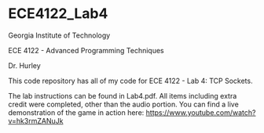 # ECE4122_Lab4
Georgia Institute of Technology

ECE 4122 - Advanced Programming Techniques

Dr. Hurley


This code repository has all of my code for ECE 4122 - Lab 4: TCP Sockets.


The lab instructions can be found in Lab4.pdf. All items including extra credit were completed, other than the audio portion.
You can find a live demonstration of the game in action here: https://www.youtube.com/watch?v=hk3rmZANuJk
